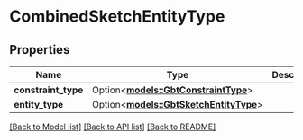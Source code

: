 # CombinedSketchEntityType

## Properties

Name | Type | Description | Notes
------------ | ------------- | ------------- | -------------
**constraint_type** | Option<[**models::GbtConstraintType**](GBTConstraintType.md)> |  | [optional]
**entity_type** | Option<[**models::GbtSketchEntityType**](GBTSketchEntityType.md)> |  | [optional]

[[Back to Model list]](../README.md#documentation-for-models) [[Back to API list]](../README.md#documentation-for-api-endpoints) [[Back to README]](../README.md)


